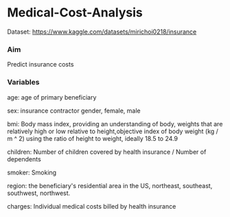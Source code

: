 # Medical-Cost-Analysis

Dataset: https://www.kaggle.com/datasets/mirichoi0218/insurance

### Aim
 Predict insurance costs

### Variables

 age: age of primary beneficiary
 
 sex: insurance contractor gender, female, male
 
 bmi: Body mass index, providing an understanding of body, weights that are relatively high or low relative to height,objective index of body weight (kg / m ^ 2) using the ratio of height to weight, ideally 18.5 to 24.9
 
 children: Number of children covered by health insurance / Number of dependents
 
 smoker: Smoking
 
 region: the beneficiary's residential area in the US, northeast, southeast, southwest, northwest.
 
 charges: Individual medical costs billed by health insurance

